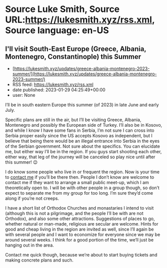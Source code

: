 # Source Luke Smith, Source URL:https://lukesmith.xyz/rss.xml, Source language: en-US

## I'll visit South-East Europe (Greece, Albania, Montenegro, Constantinople) this Summer
 - [https://lukesmith.xyz/updates/greece-albania-montenegro-2023-summer/](https://lukesmith.xyz/updates/greece-albania-montenegro-2023-summer/)
 - RSS feed: https://lukesmith.xyz/rss.xml
 - date published: 2023-01-29 04:25:49+00:00
 - user: None

<p>I&rsquo;ll be in south eastern Europe this summer (of 2023) in late June and early July.</p>
<p>Specific plans are still in the air, but I&rsquo;ll be visiting Greece, Albania, Montenegro and possibly the European side of Turkey.
I&rsquo;ll also be in Kosovo, and while I know I have some fans in Serbia, I&rsquo;m not sure I can cross into Serbia proper easily since the US accepts Kosovo as independent, but I believe that being there would be an illegal entrance into Serbia in the eyes of the Serbian government.
Not sure about the specifics. You can elucidate me, but either way I&rsquo;ll be in the region.
If you guys start shooting each other, either way, that leg of the journey will be canceled so play nice until after this summer! 😉</p>
<p>I do know some people who live in or frequent the region.
Now is your time to <a href="https://lukesmith.xyz/contact">contact me</a> if you&rsquo;ll be there then.
People I don&rsquo;t know are welcome to contact me if they want to arrange a small public meet-up, which I am theoretically open to.
I will be with other people in a group though, so don&rsquo;t expect to separate me from my group for too long.
I&rsquo;m sure they&rsquo;d come along if you&rsquo;re not creeps.</p>
<p>I have a short list of Orthodox Churches and monastaries I intend to visit
(although this is not a pilgrimage, and the people I&rsquo;ll be with are not Orthodox),
and also some other attractions.
Suggestions of places to go, whether natural or man-made, religious are secular are welcome.
Hints for good and cheap living in the region are invited as well, since I&rsquo;ll again be with several people and I want to economize for everyone since we may be around several weeks.
I think for a good portion of the time, we&rsquo;ll just be hanging out in the area.</p>
<p>Contact me quick though, because we&rsquo;re about to start buying tickets and making concrete plans and such.</p>
